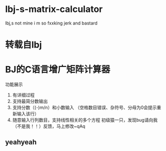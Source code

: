 # lbj-s-matrix-calculator
lbj,s not mine i m so fxxking jerk and bastard

# 转载自lbj

# BJ的C语言增广矩阵计算器

功能展示
 
1.	有详细过程
2.	支持最简分数输出
3.	支持分数（(-)m/n）和小数输入
（空格数目错误、杂符号、分母为0会提示重新输入该行）
4.	随意输入行列数目，支持线性相关的多个方程 
初级猿一只，发现bug请向我（不是我！！）反馈，马上修改~qAq

## yeahyeah
